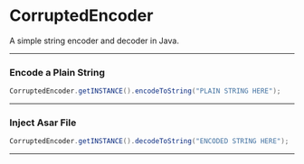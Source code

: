 # CorruptedEncoder
A simple string encoder and decoder in Java.

---------------------------------

### Encode a Plain String

```java
CorruptedEncoder.getINSTANCE().encodeToString("PLAIN STRING HERE");
```

<p></p>

---------------------------------

###  Inject Asar File

```java
CorruptedEncoder.getINSTANCE().decodeToString("ENCODED STRING HERE");
```

<p></p>

---------------------------------
